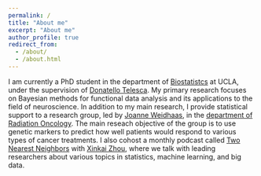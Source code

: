 ```yaml
---
permalink: /
title: "About me"
excerpt: "About me"
author_profile: true
redirect_from: 
  - /about/
  - /about.html
---
```


I am currently a PhD student in the department of [Biostatistcs](https://www.biostat.ucla.edu/) at UCLA, under the supervision of [Donatello Telesca](https://donatello-telesca.com/). My primary research focuses on Bayesian methods for functional data analysis and its applications to the field of neuroscience. In addition to my main research, I provide statistical support to a research group, led by [Joanne Weidhaas](https://www.uclahealth.org/radonc/joanne-weidhaas), in the [department of Radiation Oncology](https://www.uclahealth.org/radonc/). The main reseach objective of the group is to use genetic markers to predict how well patients would respond to various types of cancer treatments. I also cohost a monthly podcast called [Two Nearest Neighbors](https://anchor.fm/twonearestneighbors) with [Xinkai Zhou](https://xinkai-zhou.github.io/), where we talk with leading researchers about various topics in statistics, machine learning, and big data.
